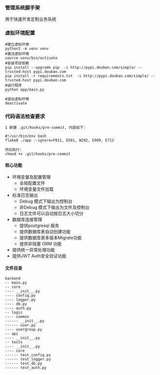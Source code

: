 ### 管理系统脚手架
用于快速开发定制业务系统 

### 虚拟环境配置
```
#建立虚拟环境
python3 -m venv venv
#激活虚拟环境
source venv/bin/activate
#安装项目依赖
pip install --upgrade pip  -i http://pypi.douban.com/simple/ --trusted-host pypi.douban.com
pip install -r requirements.txt  -i http://pypi.douban.com/simple/ --trusted-host pypi.douban.com
#运行程序
python app/main.py

#退出虚拟环境
deactivate

```

### 代码语法检查要求

```
1 新建 .git/hooks/pre-commit, 内容如下:

#!/usr/bin/env bash
flake8 ./app --ignore=F811, E501, W292, E999, E712

然后执行:
chmod +x .git/hooks/pre-commit

```

#### 核心功能
* 环境变量及配置管理
    * 全局配置文件
    * 环境变量文件加载
* 标准日志输出
    * Debug 模式下输出为控制台
    * 非Debug 模式下输出为文件及控制台
    * 日志文件可以自动按日志大小切分
* 数据库连接管理
    * 提供postgresql 服务
    * 提供数据库表自动创建功能 
    * 提供数据库表多版本Migrate功能
    * 提供非阻塞 ORM 功能
* 提供统一异常处理功能 
* 提供JWT Auth安全验证功能





#### 文件目录 
```
backend
-- main.py
-- core
---- __init__.py
---- config.py
---- logger.py
---- db.py
---- auth.py
-- logic 
---- common
------ __init__.py
------ user.py
---- usergroup.py
-- api 
---- __init__.py
-- tests
---- __init__.py
---- core
------ test_config.py
------ test_logger.py
------ test_db.py
------ test_auth.py
```
